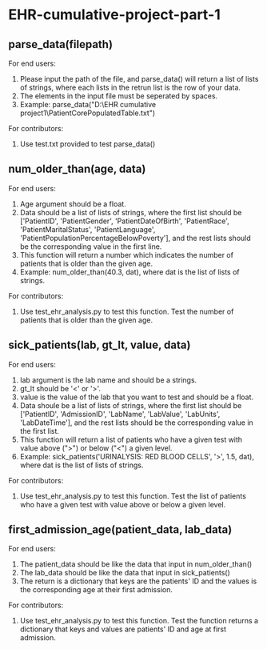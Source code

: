 # EHR-cumulative-project-part-1
## parse_data(filepath)
For end users:
1. Please input the path of the file, and parse_data() will return a list of lists of strings, where each lists in the retrun list is the row of your data.
2. The elements in the input file must be seperated by spaces.
3. Example: parse_data("D:\EHR cumulative project1\PatientCorePopulatedTable.txt")

For contributors:
1. Use test.txt provided to test parse_data()

## num_older_than(age, data)
For end users:
1. Age argument should be a float. 
2. Data should be a list of lists of strings, where the first list should be ['PatientID', 'PatientGender', 'PatientDateOfBirth', 'PatientRace', 'PatientMaritalStatus', 'PatientLanguage', 'PatientPopulationPercentageBelowPoverty'], and the rest lists should be the corresponding value in the first line.
3. This function will return a number which indicates the number of patients that is older than the given age.
4. Example: num_older_than(40.3, dat), where dat is the list of lists of strings.

For contributors:
1. Use test_ehr_analysis.py to test this function. Test the number of patients that is older than the given age.

## sick_patients(lab, gt_lt, value, data)
For end users:
1. lab argument is the lab name and should be a strings.
2. gt_lt should be '<' or '>'.
3. value is the value of the lab that you want to test and should be a float.
4. Data shoule be a list of lists of strings, where the first list should be ['PatientID', 'AdmissionID', 'LabName', 'LabValue', 'LabUnits', 'LabDateTime'], and the rest lists should be the corresponding value in the first list.
5. This function will return a list of patients who have a given test with value above (">") or below ("<") a given level.
6. Example: sick_patients('URINALYSIS: RED BLOOD CELLS', '>', 1.5, dat), where dat is the list of lists of strings.

For contributors:
1. Use test_ehr_analysis.py to test this function. Test the list of patients who have a given test with value above or below a given level.

## first_admission_age(patient_data, lab_data)
For end users:
1. The patient_data should be like the data that input in num_older_than()
2. The lab_data should be like the data that input in sick_patients()
3. The return is a dictionary that keys are the patients' ID and the values is the corresponding age at their first admission.

For contributors:
1. Use test_ehr_analysis.py to test this function. Test the function returns a dictionary that keys and values are patients' ID and age at first admission.

